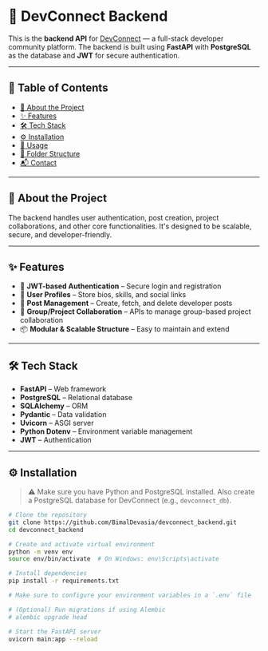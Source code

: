 # 🚀 DevConnect Backend

This is the **backend API** for [DevConnect](https://github.com/BimalDevasia/Devconnect_frontend) — a full-stack developer community platform. The backend is built using **FastAPI** with **PostgreSQL** as the database and **JWT** for secure authentication.

---

## 📌 Table of Contents

- [🧠 About the Project](#-about-the-project)
- [✨ Features](#-features)
- [🛠️ Tech Stack](#-tech-stack)
- [⚙️ Installation](#-installation)
- [🚀 Usage](#-usage)
- [📁 Folder Structure](#-folder-structure)
- [📬 Contact](#-contact)

---

## 🧠 About the Project

The backend handles user authentication, post creation, project collaborations, and other core functionalities. It's designed to be scalable, secure, and developer-friendly.

---

## ✨ Features

- 🔐 **JWT-based Authentication** – Secure login and registration  
- 👤 **User Profiles** – Store bios, skills, and social links  
- 📝 **Post Management** – Create, fetch, and delete developer posts  
- 👥 **Group/Project Collaboration** – APIs to manage group-based project collaboration  
- 📦 **Modular & Scalable Structure** – Easy to maintain and extend  

---

## 🛠️ Tech Stack

- **FastAPI** – Web framework  
- **PostgreSQL** – Relational database  
- **SQLAlchemy** – ORM  
- **Pydantic** – Data validation  
- **Uvicorn** – ASGI server  
- **Python Dotenv** – Environment variable management  
- **JWT** – Authentication  

---

## ⚙️ Installation

> ⚠️ Make sure you have Python and PostgreSQL installed. Also create a PostgreSQL database for DevConnect (e.g., `devconnect_db`).

```bash
# Clone the repository
git clone https://github.com/BimalDevasia/devconnect_backend.git
cd devconnect_backend

# Create and activate virtual environment
python -m venv env
source env/bin/activate  # On Windows: env\Scripts\activate

# Install dependencies
pip install -r requirements.txt

# Make sure to configure your environment variables in a `.env` file

# (Optional) Run migrations if using Alembic
# alembic upgrade head

# Start the FastAPI server
uvicorn main:app --reload
